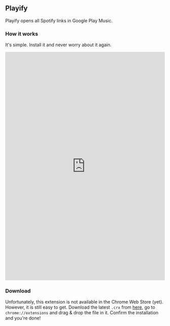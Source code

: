 ## Playify

Playify opens all Spotify links in Google Play Music.

### How it works

It's simple. Install it and never worry about it again.

<iframe width="100%" height="720" src="https://www.youtube.com/embed/q5jWN5l-HHo" frameborder="0" allowfullscreen></iframe>

### Download

Unfortunately, this extension is not available in the Chrome Web Store (yet). However, it is still easy to get. Download the latest `.crx` from [here](https://github.com/krmax44/Playify/releases/latest), go to `chrome://extensions` and drag & drop the file in it. Confirm the installation and you're done!
